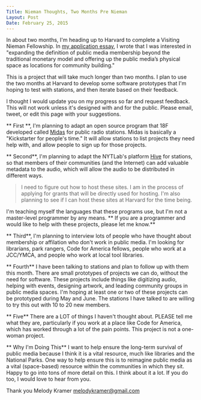 ```yaml
---
Title: Nieman Thoughts, Two Months Pre Nieman
Layout: Post
Date: February 25, 2015
---
```


In about two months, I'm heading up to Harvard to complete a Visiting Nieman Fellowship. In [my application essay](https://medium.com/thelist/my-nieman-application-essay-59663a303d5b), I wrote that I was interested in "expanding the definition of public media membership beyond the traditional monetary model and offering up the public media’s physical space as locations for community building."

This is a project that will take much longer than two months. I plan to use the two months at Harvard to develop some software prototypes that I'm hoping to test with stations, and then iterate based on their feedback.

I thought I would update you on my progress so far and request feedback. This will not work unless it's designed with and for the public. Please email, tweet, or edit this page with your suggestions.

** First **, I'm planning to adapt an open source program that 18F developed called [Midas](https://github.com/18F/midas) for public radio stations. Midas is basically a "Kickstarter for people's time." It will allow stations to list projects they need help with, and allow people to sign up for those projects.

** Second**, I'm planning to adapt the NYTLab's platform [Hive](https://github.com/nytlabs/hive) for stations, so that members of their communities (and the Internet) can add valuable metadata to the audio, which will allow the audio to be distributed in different ways.

> I need to figure out how to host these sites. I am in the process of applying for grants that will be directly used for hosting. I'm also planning to see if I can host these sites at Harvard for the time being. 

I'm teaching myself the languages that these programs use, but I'm not a master-level programmer by any means. ** If you are a programmer and would like to help with these projects, please let me know.**

** Third**, I'm planning to interview lots of people who have thought about membership or affilation who don't work in public media. I'm looking for librarians, park rangers, Code for America fellows, people who work at a JCC/YMCA, and people who work at local tool libraries.

** Fourth** I have been talking to stations and plan to follow up with them this month. There are small prototypes of projects we can do, without the need for software. These projects include things like digitizing audio, helping with events, designing artwork, and leading community groups in public media spaces. I'm hoping at least one or two of these projects can be prototyped during May and June. The stations I have talked to are willing to try this out with 10 to 20 new members.

** Five** There are a LOT of things I haven't thought about. PLEASE tell me what they are, particularly if you work at a place like Code for America, which has worked through a lot of the pain points. This project is not a one-woman project.

** Why I'm Doing This** I want to help ensure the long-term survival of public media because I think it is a vital resource, much like libraries and the National Parks. One way to help ensure this is to reimagine public media as a vital (space-based) resource within the communities in which they sit. Happy to go into tons of more detail on this. I think about it a lot. If you do too, I would love to hear from you.

Thank you
Melody Kramer
melodykramer@gmail.com 









